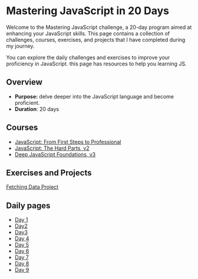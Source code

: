 
# Mastering JavaScript in 20 Days

Welcome to the Mastering JavaScript challenge, a 20-day program aimed at enhancing your JavaScript skills. This page contains a collection of challenges, courses, exercises, and projects that I have completed during my journey.

You can explore the daily challenges and exercises to improve your proficiency in JavaScript. this page has resources to help you learning JS.

## Overview
- **Purpose:** delve deeper into the JavaScript language and become proficient.
- **Duration**: 20 days


## Courses
- [JavaScript: From First Steps to Professional](https://frontendmasters.com/courses/javascript-first-steps/)
- [JavaScript: The Hard Parts, v2](https://frontendmasters.com/courses/javascript-hard-parts-v2/)
- [Deep JavaScript Foundations, v3](https://frontendmasters.com/courses/deep-javascript-v3/)
## Exercises and Projects
[Fetching Data Project](https://github.com/MostafaTahboub/Mastering-JavaScript-in-20-Days/tree/main/Fetching%20Data)
## Daily pages
- [Day 1](day1.md)
- [Day2](Day2.md)
- [Day3](Day3.md)
- [Day 4](Day4.md)
- [Day 5](Day5.md)
- [Day 6](Day6.md)
- [Day 7](Day7.md)
- [Day 8](Day8.md)
- [Day 9](Day9.md)
